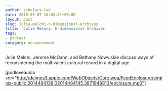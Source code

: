 ```yaml
---
author: scholars-lab
date: 2010-05-07 16:03:11+00:00
layout: post
slug: julie-meloni-n-dimensional-archives
title: 'Julie Meloni: N-dimensional Archives'
tags:
- podcast
category: announcement
---
```


Julie Meloni, Jerome McGann, and Bethany Nowviskie discuss ways of reconsidering the multivalent cultural record in a digital age

[podloveaudio src="http://deimos3.apple.com/WebObjects/Core.woa/FeedEnclosure/virginia-public.2014484138.02014484145.3871948813/enclosure.mp3"]
